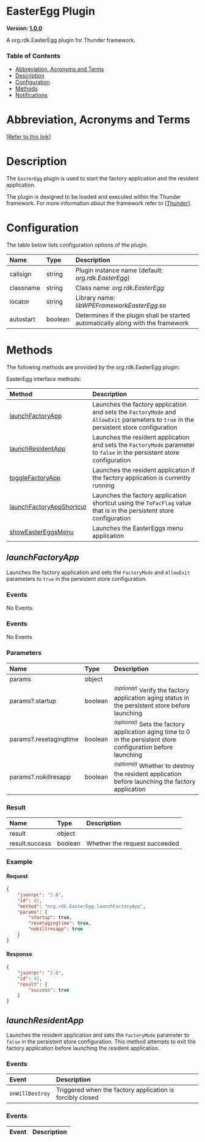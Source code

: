 <!-- Generated automatically, DO NOT EDIT! -->
<a name="EasterEgg_Plugin"></a>
# EasterEgg Plugin

**Version: [1.0.0](https://github.com/rdkcentral/rdkservices/blob/main/EasterEgg/CHANGELOG.md)**

A org.rdk.EasterEgg plugin for Thunder framework.

### Table of Contents

- [Abbreviation, Acronyms and Terms](#Abbreviation,_Acronyms_and_Terms)
- [Description](#Description)
- [Configuration](#Configuration)
- [Methods](#Methods)
- [Notifications](#Notifications)

<a name="Abbreviation,_Acronyms_and_Terms"></a>
# Abbreviation, Acronyms and Terms

[[Refer to this link](userguide/aat.md)]

<a name="Description"></a>
# Description

The `EasterEgg` plugin is used to start the factory application and the resident application.

The plugin is designed to be loaded and executed within the Thunder framework. For more information about the framework refer to [[Thunder](#Thunder)].

<a name="Configuration"></a>
# Configuration

The table below lists configuration options of the plugin.

| Name | Type | Description |
| :-------- | :-------- | :-------- |
| callsign | string | Plugin instance name (default: *org.rdk.EasterEgg*) |
| classname | string | Class name: *org.rdk.EasterEgg* |
| locator | string | Library name: *libWPEFrameworkEasterEgg.so* |
| autostart | boolean | Determines if the plugin shall be started automatically along with the framework |

<a name="Methods"></a>
# Methods

The following methods are provided by the org.rdk.EasterEgg plugin:

EasterEgg interface methods:

| Method | Description |
| :-------- | :-------- |
| [launchFactoryApp](#launchFactoryApp) | Launches the factory application and sets the `FactoryMode` and `AllowExit` parameters to `true` in the persistent store configuration |
| [launchResidentApp](#launchResidentApp) | Launches the resident application and sets the `FactoryMode` parameter to `false` in the persistent store configuration |
| [toggleFactoryApp](#toggleFactoryApp) | Launches the resident application if the factory application is currently running |
| [launchFactoryAppShortcut](#launchFactoryAppShortcut) | Launches the factory application shortcut using the `ToFacFlag` value that is in the persistent store configuration |
| [showEasterEggsMenu](#showEasterEggsMenu) | Launches the EasterEggs menu application |


<a name="launchFactoryApp"></a>
## *launchFactoryApp*

Launches the factory application and sets the `FactoryMode` and `AllowExit` parameters to `true` in the persistent store configuration.
 
### Events 

 No Events.

### Events

No Events

### Parameters

| Name | Type | Description |
| :-------- | :-------- | :-------- |
| params | object |  |
| params?.startup | boolean | <sup>*(optional)*</sup> Verify the factory application aging status in the persistent store before launching |
| params?.resetagingtime | boolean | <sup>*(optional)*</sup> Sets the factory application aging time to 0 in the persistent store configuration before launching |
| params?.nokillresapp | boolean | <sup>*(optional)*</sup> Whether to destroy the resident application before launching the factory application |

### Result

| Name | Type | Description |
| :-------- | :-------- | :-------- |
| result | object |  |
| result.success | boolean | Whether the request succeeded |

### Example

#### Request

```json
{
    "jsonrpc": "2.0",
    "id": 42,
    "method": "org.rdk.EasterEgg.launchFactoryApp",
    "params": {
        "startup": true,
        "resetagingtime": true,
        "nokillresapp": true
    }
}
```

#### Response

```json
{
    "jsonrpc": "2.0",
    "id": 42,
    "result": {
        "success": true
    }
}
```

<a name="launchResidentApp"></a>
## *launchResidentApp*

Launches the resident application and sets the `FactoryMode` parameter to `false` in the persistent store configuration. This method attempts to exit the factory application before launching the resident application.
 
### Events 
| Event | Description | 
| :----------- | :----------- |
| `onWillDestroy`| Triggered when the factory application is forcibly closed |.

### Events

| Event | Description |
| :-------- | :-------- |
